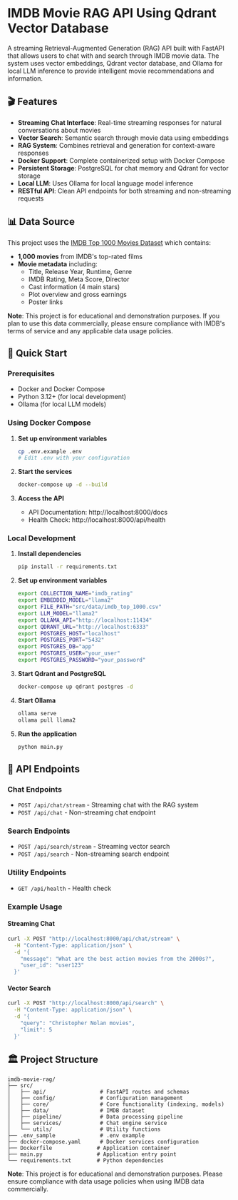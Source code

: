 # IMDB Movie RAG API Using Qdrant Vector Database

A streaming Retrieval-Augmented Generation (RAG) API built with FastAPI that allows users to chat with and search through IMDB movie data. The system uses vector embeddings, Qdrant vector database, and Ollama for local LLM inference to provide intelligent movie recommendations and information.

## 🎬 Features

- **Streaming Chat Interface**: Real-time streaming responses for natural conversations about movies
- **Vector Search**: Semantic search through movie data using embeddings
- **RAG System**: Combines retrieval and generation for context-aware responses
- **Docker Support**: Complete containerized setup with Docker Compose
- **Persistent Storage**: PostgreSQL for chat memory and Qdrant for vector storage
- **Local LLM**: Uses Ollama for local language model inference
- **RESTful API**: Clean API endpoints for both streaming and non-streaming requests

## 📊 Data Source

This project uses the [IMDB Top 1000 Movies Dataset](https://www.kaggle.com/datasets/harshitshankhdhar/imdb-dataset-of-top-1000-movies-and-tv-shows) which contains:

- **1,000 movies** from IMDB's top-rated films
- **Movie metadata** including:
  - Title, Release Year, Runtime, Genre
  - IMDB Rating, Meta Score, Director
  - Cast information (4 main stars)
  - Plot overview and gross earnings
  - Poster links

**Note**: This project is for educational and demonstration purposes. If you plan to use this data commercially, please ensure compliance with IMDB's terms of service and any applicable data usage policies.

## 🚀 Quick Start

### Prerequisites

- Docker and Docker Compose
- Python 3.12+ (for local development)
- Ollama (for local LLM models)

### Using Docker Compose

1. **Set up environment variables**

   ```bash
   cp .env.example .env
   # Edit .env with your configuration
   ```

2. **Start the services**

   ```bash
   docker-compose up -d --build
   ```

3. **Access the API**
   - API Documentation: http://localhost:8000/docs
   - Health Check: http://localhost:8000/api/health

### Local Development

1. **Install dependencies**

   ```bash
   pip install -r requirements.txt
   ```

2. **Set up environment variables**

   ```bash
   export COLLECTION_NAME="imdb_rating"
   export EMBEDDED_MODEL="llama2"
   export FILE_PATH="src/data/imdb_top_1000.csv"
   export LLM_MODEL="llama2"
   export OLLAMA_API="http://localhost:11434"
   export QDRANT_URL="http://localhost:6333"
   export POSTGRES_HOST="localhost"
   export POSTGRES_PORT="5432"
   export POSTGRES_DB="app"
   export POSTGRES_USER="your_user"
   export POSTGRES_PASSWORD="your_password"
   ```

3. **Start Qdrant and PostgreSQL**

   ```bash
   docker-compose up qdrant postgres -d
   ```

4. **Start Ollama**

   ```bash
   ollama serve
   ollama pull llama2
   ```

5. **Run the application**
   ```bash
   python main.py
   ```

## 📡 API Endpoints

### Chat Endpoints

- `POST /api/chat/stream` - Streaming chat with the RAG system
- `POST /api/chat` - Non-streaming chat endpoint

### Search Endpoints

- `POST /api/search/stream` - Streaming vector search
- `POST /api/search` - Non-streaming search endpoint

### Utility Endpoints

- `GET /api/health` - Health check

### Example Usage

#### Streaming Chat

```bash
curl -X POST "http://localhost:8000/api/chat/stream" \
  -H "Content-Type: application/json" \
  -d '{
    "message": "What are the best action movies from the 2000s?",
    "user_id": "user123"
  }'
```

#### Vector Search

```bash
curl -X POST "http://localhost:8000/api/search" \
  -H "Content-Type: application/json" \
  -d '{
    "query": "Christopher Nolan movies",
    "limit": 5
  }'
```

## 🏛️ Project Structure

```
imdb-movie-rag/
├── src/
│   ├── api/                 # FastAPI routes and schemas
│   ├── config/              # Configuration management
│   ├── core/                # Core functionality (indexing, models)
│   ├── data/                # IMDB dataset
│   ├── pipeline/            # Data processing pipeline
│   ├── services/            # Chat engine service
│   └── utils/               # Utility functions
├── .env_sample              # .env example
├── docker-compose.yaml      # Docker services configuration
├── Dockerfile              # Application container
├── main.py                 # Application entry point
└── requirements.txt        # Python dependencies
```

**Note**: This project is for educational and demonstration purposes. Please ensure compliance with data usage policies when using IMDB data commercially.

